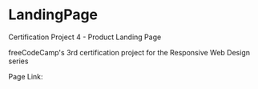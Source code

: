 # LandingPage
Certification Project 4 - Product Landing Page

freeCodeCamp's 3rd certification project for the Responsive Web Design series

Page Link:

